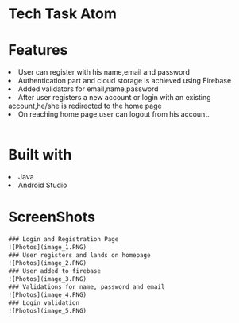 # Tech Task Atom

# Features
<li>User can register with his name,email and password</li>
<li>Authentication part and cloud storage is achieved using Firebase</li>
<li>Added validators for email,name,password</li>
<li>After user registers a new account or login with an existing account,he/she is redirected to the home page</li>
<li>On reaching home page,user can logout from his account.</li><br>

# Built with
<li>Java</li>
<li>Android Studio</li>


# ScreenShots
    ### Login and Registration Page
    ![Photos](image_1.PNG)
    ### User registers and lands on homepage
    ![Photos](image_2.PNG)
    ### User added to firebase
    ![Photos](image_3.PNG)
    ### Validations for name, password and email
    ![Photos](image_4.PNG)
    ### Login validation
    ![Photos](image_5.PNG)





